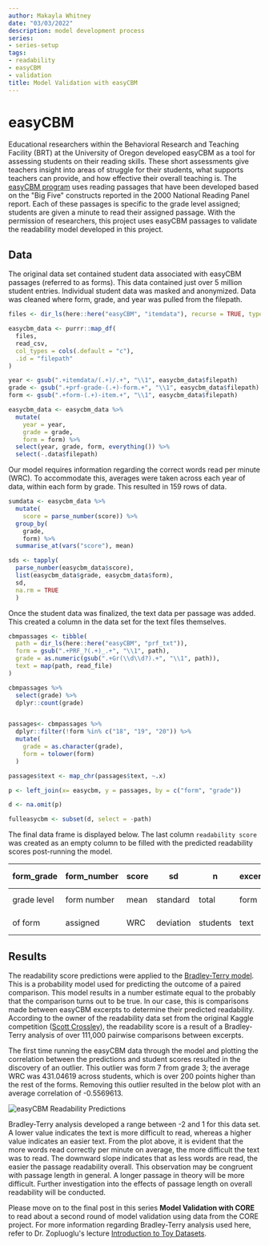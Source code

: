 ```yaml
---
author: Makayla Whitney
date: "03/03/2022"
description: model development process
series:
- series-setup
tags:
- readability
- easyCBM
- validation
title: Model Validation with easyCBM
---
```


# easyCBM
Educational researchers within the Behavioral Research and Teaching Facility (BRT) at the University of Oregon developed easyCBM as a tool for assessing students on their reading skills. These short assessments give teachers insight into areas of struggle for their students, what supports teachers can provide, and how effective their overall teaching is. The [easyCBM program](easycbm.com "easyCBM program") uses reading passages that have been developed based on the "Big Five" constructs reported in the 2000 National Reading Panel report. Each of these passages is specific to the grade level assigned; students are given a minute to read their assigned passage. With the permission of researchers, this project uses easyCBM passages to validate the readability model developed in this project. 

## Data
The original data set contained student data associated with easyCBM passages (referred to as forms). This data contained just over 5 million student entries. Individual student data was masked and anonymized. Data was cleaned where form, grade, and year was pulled from the filepath. 
```r
files <- dir_ls(here::here("easyCBM", "itemdata"), recurse = TRUE, type = "file")

easycbm_data <- purrr::map_df(
  files,
  read_csv,
  col_types = cols(.default = "c"),
  .id = "filepath"
)

year <- gsub(".+itemdata/(.+)/.+", "\\1", easycbm_data$filepath)
grade <- gsub(".+prf-grade-(.+)-form.+", "\\1", easycbm_data$filepath)
form <- gsub(".+form-(.+)-item.+", "\\1", easycbm_data$filepath)

easycbm_data <- easycbm_data %>% 
  mutate(
    year = year,
    grade = grade,
    form = form) %>% 
  select(year, grade, form, everything()) %>% 
  select(-.data$filepath)

```
Our model requires information regarding the correct words read per minute (WRC). To accommodate this, averages were taken across each year of data, within each form by grade. This resulted in 159 rows of data. 

```r
sumdata <- easycbm_data %>%
  mutate(
    score = parse_number(score)) %>%
  group_by(
    grade,
    form) %>% 
  summarise_at(vars("score"), mean)

sds <- tapply(
  parse_number(easycbm_data$score), 
  list(easycbm_data$grade, easycbm_data$form),
  sd,
  na.rm = TRUE
  )
```
Once the student data was finalized, the text data per passage was added. This created a column in the data set for the text files themselves.   
```r
cbmpassages <- tibble(
  path = dir_ls(here::here("easyCBM", "prf_txt")),
  form = gsub(".+PRF_?(.+)_.+", "\\1", path),
  grade = as.numeric(gsub(".+Gr(\\d\\d?).+", "\\1", path)),
  text = map(path, read_file)
)

cbmpassages %>% 
  select(grade) %>% 
  dplyr::count(grade)


passages<- cbmpassages %>% 
  dplyr::filter(!form %in% c("18", "19", "20")) %>% 
  mutate(
    grade = as.character(grade),
    form = tolower(form)
  )

passages$text <- map_chr(passages$text, ~.x)

p <- left_join(x= easycbm, y = passages, by = c("form", "grade"))

d <- na.omit(p)

fulleasycbm <- subset(d, select = -path)
```

The final data frame is displayed below. The last column `readability score` was created as an empty column to be filled with the predicted readability scores post-running the model. 

| form_grade  | form_number | score |     sd    |     n    | excerpt | readability score |
| ----------- | ----------- | ----- | --------- | -------- | ------- | ----------------- |
| grade level | form number | mean  | standard  | total    |  form   |  model produced   |
|   of form   | assigned    | WRC   | deviation | students |  text   |  passage level    |

## Results
The readability score predictions were applied to the [Bradley-Terry model](https://www.r-bloggers.com/2022/02/what-is-the-bradley-terry-model/ "Bradley-Terry model"). This is a probability model used for predicting the outcome of a paired comparison. This model results in a number estimate equal to the probably that the comparison turns out to be true. In our case, this is comparisons made between easyCBM excerpts to determine their predicted readability. According to the owner of the readability data set from the original Kaggle competition ([Scott Crossley](https://www.kaggle.com/c/commonlitreadabilityprize/discussion/240423 "Scott Crossley")), the readability score is a result of a Bradley-Terry analysis of over 111,000 pairwise comparisons between excerpts. 

The first time running the easyCBM data through the model and plotting the correlation between the predictions and student scores resulted in the discovery of an outlier. This outlier was form 7 from grade 3; the average WRC was 431.04619 across students, which is over 200 points higher than the rest of the forms. Removing this outlier resulted in the below plot with an average correlation of -0.5569613. 

![easyCBM Readability Predictions](/Plots/readprediction.png)

Bradley-Terry analysis developed a range between -2 and 1 for this data set. A lower value indicates the text is more difficult to read, whereas a higher value indicates an easier text. From the plot above, it is evident that the more words read correctly per minute on average, the more difficult the text was to read. The downward slope indicates that as less words are read, the easier the passage readability overall. This observation may be congruent with passage length in general. A longer passage in theory will be more difficult. Further investigation into the effects of passage length on overall readability will be conducted. 

Please move on to the final post in this series **Model Validation with CORE** to read about a second round of model validation using data from the CORE project. For more information regarding Bradley-Terry analysis used here, refer to Dr. Zopluoglu's lecture [Introduction to Toy Datasets](https://ml-21.netlify.app/notes/lecture-1a.html "Introduction to Toy Datasets").
